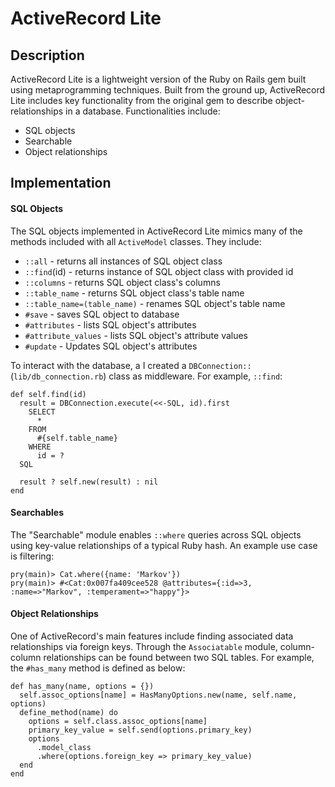 # ActiveRecord Lite

## Description


ActiveRecord Lite is a lightweight version of the Ruby on Rails gem built using metaprogramming techniques. Built from the ground up, ActiveRecord Lite includes key functionality from the original gem to describe object-relationships in a database. Functionalities include:

- SQL objects
- Searchable
- Object relationships

## Implementation

#### SQL Objects

The SQL objects implemented in ActiveRecord Lite mimics many of the methods included with all `ActiveModel` classes. They include:
- `::all` - returns all instances of SQL object class
- `::find`(id) - returns instance of SQL object class with provided id
- `::columns` - returns SQL object class's columns
- `::table_name` - returns SQL object class's table name
- `::table_name=(table_name)` - renames SQL object's table name
- `#save` - saves SQL object to database
- `#attributes` - lists SQL object's attributes
- `#attribute_values` - lists SQL object's attribute values
- `#update` - Updates SQL object's attributes

To interact with the database, a I created a `DBConnection::` (`lib/db_connection.rb`) class as middleware. For example, `::find`:
```
def self.find(id)
  result = DBConnection.execute(<<-SQL, id).first
    SELECT
      *
    FROM
      #{self.table_name}
    WHERE
      id = ?
  SQL

  result ? self.new(result) : nil
end
```

#### Searchables
The "Searchable" module enables `::where` queries across SQL objects using key-value relationships of a typical Ruby hash. An example use case is filtering:
```
pry(main)> Cat.where({name: 'Markov'})
pry(main)> #<Cat:0x007fa409cee528 @attributes={:id=>3, :name=>"Markov", :temperament=>"happy"}>
```

#### Object Relationships
One of ActiveRecord's main features include finding associated data relationships via foreign keys. Through the `Associatable` module, column-column relationships can be found between two SQL tables. For example, the `#has_many` method is defined as below:
```
def has_many(name, options = {})
  self.assoc_options[name] = HasManyOptions.new(name, self.name, options)
  define_method(name) do
    options = self.class.assoc_options[name]
    primary_key_value = self.send(options.primary_key)
    options
      .model_class
      .where(options.foreign_key => primary_key_value)
  end
end
```
